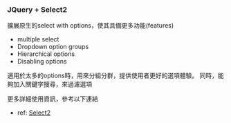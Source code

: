 ### JQuery + Select2 

擴展原生的select with options，使其具備更多功能(features)
* multiple select
* Dropdown option groups
* Hierarchical options
* Disabling options


適用於太多的options時，用來分組分群，提供使用者更好的選項體驗。
同時，能夠加入關鍵字搜尋，來過濾選項

更多詳細使用資訊，參考以下連結
* ref: [Select2](https://select2.org/)